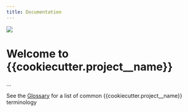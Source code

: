 ```yaml
---
title: Documentation
---
```

<div class="align-center">
<img src="https://www.{{cookiecutter.project__slug}}.io/wp-content/uploads/2024/06/{{cookiecutter.project__slug}}-logo-h2.svg">
</div>

# Welcome to {{cookiecutter.project__name}}

...


See the [Glossary](./glossary/index.md) for a list of common {{cookiecutter.project__name}} terminology
